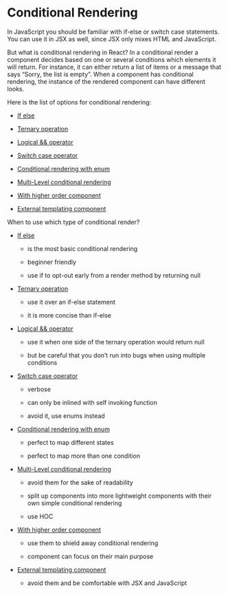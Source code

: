 # Conditional Rendering

In JavaScript you should be familiar with if-else or switch case statements. You can use it in JSX as well, since JSX only mixes HTML and JavaScript.

But what is conditional rendering in React? In a conditional render a component decides based on one or several conditions which elements it will return. For instance, it can either return a list of items or a message that says “Sorry, the list is empty”. When a component has conditional rendering, the instance of the rendered component can have different looks.

Here is the list of options for conditional rendering:

* [If else](If-else.md "If else")

* [Ternary operation](Ternary-operation.md "Ternary operation")

* [Logical && operator](Logical-and-operator.md "Logical && operator")

* [Switch case operator](Switch-case-operator.md "Switch case operator")

* [Conditional rendering with enum](Conditional-rendering-with-enum.md "Conditional rendering with enum")

* [Multi-Level conditional rendering](Multi-level-conditional-rendering.md "Multi-Level conditional rendering")

* [With higher order component](With-higher-order-component.md "With higher order component")

* [External templating component](External-templating-component.md "External templating component")

When to use which type of conditional render?

* [If else](If-else.md "If else")

   * is the most basic conditional rendering

   * beginner friendly

   * use if to opt-out early from a render method by returning null

* [Ternary operation](Ternary-operation.md "Ternary operation")

   * use it over an if-else statement

   * it is more concise than if-else

* [Logical && operator](Logical-and-operator.md "Logical && operator")

   * use it when one side of the ternary operation would return null

   * but be careful that you don’t run into bugs when using multiple conditions

* [Switch case operator](Switch-case-operator.md "Switch case operator")

   * verbose

   * can only be inlined with self invoking function

   * avoid it, use enums instead

* [Conditional rendering with enum](Conditional-rendering-with-enum.md "Conditional rendering with enum")

   * perfect to map different states

   * perfect to map more than one condition

* [Multi-Level conditional rendering](Multi-level-conditional-rendering.md "Multi-Level conditional rendering")

   * avoid them for the sake of readability

   * split up components into more lightweight components with their own simple conditional rendering

   * use HOC

* [With higher order component](With-higher-order-component.md "With higher order component")

   * use them to shield away conditional rendering

   * component can focus on their main purpose

* [External templating component](External-templating-component.md "External templating component")

   * avoid them and be comfortable with JSX and JavaScript
